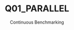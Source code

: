 ---
layout: docu
title: Q01_PARALLEL
subtitle: Continuous Benchmarking
selected: Tpch Sf1 Parallel
expanded: Benchmarking
benchmark: /individual_results/Q01_PARALLEL.html
---